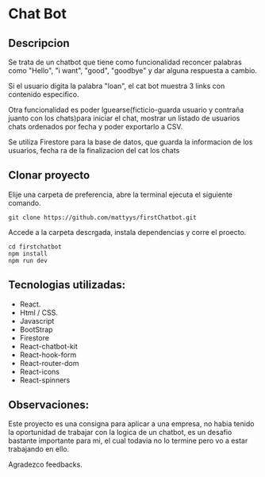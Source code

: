 # Chat Bot

## Descripcion

Se trata de un chatbot que tiene como funcionalidad reconcer palabras como "Hello", "i want", "good", "goodbye" y dar alguna respuesta a cambio.

Si el usuario digita la palabra "loan", el cat bot muestra 3 links con contenido especifico.

Otra funcionalidad es poder lguearse(ficticio-guarda usuario y contraña juanto con los chats)para iniciar el chat, mostrar un listado de usuarios  chats ordenados por fecha y poder exportarlo a CSV.

Se utiliza Firestore para la base de datos, que guarda la informacion de los usuarios, fecha  ra de la finalizacion del cat  los chats

## Clonar proyecto

Elije una carpeta de preferencia, abre la terminal  ejecuta el siguiente comando.

```
git clone https://github.com/mattyys/firstChatbot.git
```

Accede a la carpeta descrgada, instala dependencias y corre el proecto.

```
cd firstchatbot
npm install
npm run dev
```

## Tecnologias utilizadas:

* React.
* Html / CSS.
* Javascript
* BootStrap
* Firestore
* React-chatbot-kit
* React-hook-form
* React-router-dom
* React-icons
* React-spinners

## Observaciones:

Este proyecto es una consigna para aplicar a una empresa, no habia tenido la oportunidad de trabajar con la logica de un chatbot, es un desafio bastante importante para mi, el cual todavia no lo termine pero vo a estar trabajando en ello.

Agradezco feedbacks.
